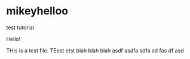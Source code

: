 # mikeyhelloo
test tutorial

Hello!

THis is a test file. TEest etst blah blah blah
asdf
asdfa
sdfa
sd
fas
df
asd
